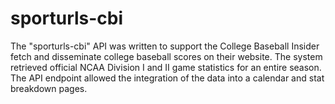 # sporturls-cbi

The "sporturls-cbi" API was written to support the College Baseball Insider fetch and disseminate college baseball scores on their website.  The system retrieved official NCAA Division I and II game statistics for an entire season.  The API endpoint allowed the integration of the data into a calendar and stat breakdown pages.
